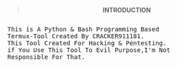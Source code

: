 <div align="center">
<b>

> INTRODUCTION

</b>
</div>
<pre>
<p>This is A Python & Bash Programming Based
Termux-Tool Created By CRACKER911181. 
This Tool Created For Hacking & Pentesting.
if You Use This Tool To Evil Purpose,I'm Not
Responsible For That.
</p>
</pre>
